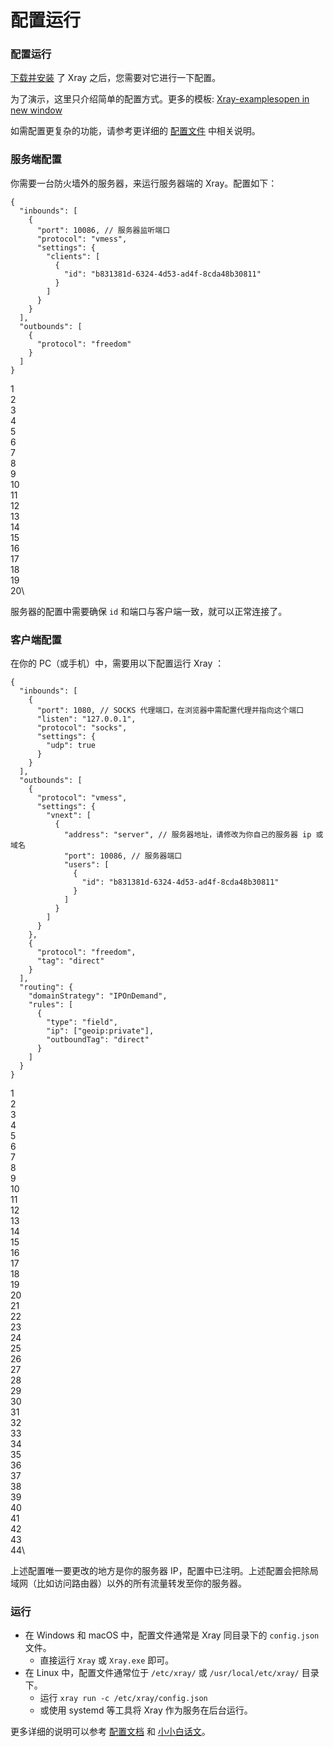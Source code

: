# 配置运行

### 配置运行 <a href="#pei-zhi-yun-hang" id="pei-zhi-yun-hang"></a>

[下载并安装](.gitbook/assets/install) 了 Xray 之后，您需要对它进行一下配置。

为了演示，这里只介绍简单的配置方式。更多的模板: [Xray-examplesopen in new window](https://github.com/XTLS/Xray-examples)

如需配置更复杂的功能，请参考更详细的 [配置文件](broken-reference) 中相关说明。

### 服务端配置 <a href="#fu-wu-duan-pei-zhi" id="fu-wu-duan-pei-zhi"></a>

你需要一台防火墙外的服务器，来运行服务器端的 Xray。配置如下：

```
{
  "inbounds": [
    {
      "port": 10086, // 服务器监听端口
      "protocol": "vmess",
      "settings": {
        "clients": [
          {
            "id": "b831381d-6324-4d53-ad4f-8cda48b30811"
          }
        ]
      }
    }
  ],
  "outbounds": [
    {
      "protocol": "freedom"
    }
  ]
}
```

1\
2\
3\
4\
5\
6\
7\
8\
9\
10\
11\
12\
13\
14\
15\
16\
17\
18\
19\
20\


服务器的配置中需要确保 `id` 和端口与客户端一致，就可以正常连接了。

### 客户端配置 <a href="#ke-hu-duan-pei-zhi" id="ke-hu-duan-pei-zhi"></a>

在你的 PC（或手机）中，需要用以下配置运行 Xray ：

```
{
  "inbounds": [
    {
      "port": 1080, // SOCKS 代理端口，在浏览器中需配置代理并指向这个端口
      "listen": "127.0.0.1",
      "protocol": "socks",
      "settings": {
        "udp": true
      }
    }
  ],
  "outbounds": [
    {
      "protocol": "vmess",
      "settings": {
        "vnext": [
          {
            "address": "server", // 服务器地址，请修改为你自己的服务器 ip 或域名
            "port": 10086, // 服务器端口
            "users": [
              {
                "id": "b831381d-6324-4d53-ad4f-8cda48b30811"
              }
            ]
          }
        ]
      }
    },
    {
      "protocol": "freedom",
      "tag": "direct"
    }
  ],
  "routing": {
    "domainStrategy": "IPOnDemand",
    "rules": [
      {
        "type": "field",
        "ip": ["geoip:private"],
        "outboundTag": "direct"
      }
    ]
  }
}
```

1\
2\
3\
4\
5\
6\
7\
8\
9\
10\
11\
12\
13\
14\
15\
16\
17\
18\
19\
20\
21\
22\
23\
24\
25\
26\
27\
28\
29\
30\
31\
32\
33\
34\
35\
36\
37\
38\
39\
40\
41\
42\
43\
44\


上述配置唯一要更改的地方是你的服务器 IP，配置中已注明。上述配置会把除局域网（比如访问路由器）以外的所有流量转发至你的服务器。

### 运行 <a href="#yun-hang" id="yun-hang"></a>

* 在 Windows 和 macOS 中，配置文件通常是 Xray 同目录下的 `config.json` 文件。
  * 直接运行 `Xray` 或 `Xray.exe` 即可。
* 在 Linux 中，配置文件通常位于 `/etc/xray/` 或 `/usr/local/etc/xray/` 目录下。
  * 运行 `xray run -c /etc/xray/config.json`
  * 或使用 systemd 等工具将 Xray 作为服务在后台运行。

更多详细的说明可以参考 [配置文档](broken-reference) 和 [小小白话文](broken-reference)。
